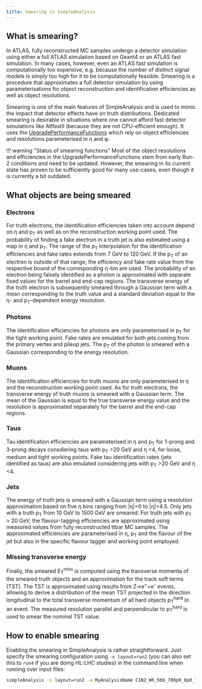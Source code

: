 ```yaml
---
title: Smearing in SimpleAnalysis
---
```


## What is smearing?

In ATLAS, fully reconstructed MC samples undergo a detector simulation using either a full ATLAS simulation based on Geant4 or an ATLAS fast simulation. In many cases, however, even an ATLAS fast simulation is computationally too expensive, e.g. because the number of distinct signal models is simply too high for it to be computationally feasible. Smearing is a procedure that approximates a full detector simulation by using parameterisations for object reconstruction and identification efficiencies as well as object resolutions.

Smearing is one of the main features of SimpleAnalysis and is used to mimic the impact that detector effects have on truth distributions. Dedicated smearing is desirable in situations where one cannot afford fast detector simulations like AtlfastII (because they are not CPU-efficient enough). It uses the [UpgradePerformanceFunctions](https://acode-browser1.usatlas.bnl.gov/lxr/source/athena/PhysicsAnalysis/UpgradePhys/SmearingFunctions/UpgradePerformanceFunctions/?v=21.2) which rely on object efficiencies and resolutions parameterised in &eta; and &phi;.

!!! warning "Status of smearing functions"
    Most of the object resolutions and efficiencies in the UpgradePerformanceFunctions stem from early Run-2 conditions and need to be updated. However, the smearing in its current state has proven to be sufficiently good for many use-cases, even though it is currently a bit outdated.

## What objects are being smeared


### Electrons
For truth electrons, the identification efficiencies taken into account depend on &eta; and p<sub>T</sub> as well as on the reconstruction working point used. The probability of finding a fake electron in a truth jet is also estimated using a map in &eta; and p<sub>T</sub>. The range of the p<sub>T</sub> interpolation for the identification efficiencies and fake rates extends from 7 GeV to 120 GeV. If the p<sub>T</sub> of an electron is outside of that range, the efficiency and fake rate value from the respective bound of the corresponding &eta;-bin are used. The probability of an electron being falsely identified as a photon is approximated with separate fixed values for the barrel and end-cap regions. The transverse energy of the truth electron is subsequently smeared through a Gaussian term with a mean corresponding to the truth value and a standard deviation equal to the &eta;- and p<sub>T</sub>-dependent energy resolution.

### Photons
The identification efficiencies for photons are only parameterised in p<sub>T</sub> for the tight working point. Fake rates are emulated for both jets coming from the primary vertex and pileup jets. The p<sub>T</sub> of the photon is smeared with a Gaussian corresponding to the energy resolution.


### Muons
The identification efficiencies for truth muons are only parameterised in &eta; and the reconstruction working point used. As for truth electrons, the transverse energy of truth muons is smeared with a Gaussian term. The mean of the Gaussian is equal to the true transverse energy value and the resolution is approximated separately for the barrel and the end-cap regions.

### Taus
Tau identification efficiencies are parameterised in &eta; and p<sub>T</sub> for 1-prong and 3-prong decays consdiering taus with p<sub>T</sub> >20 GeV and &eta; <4, for loose, medium and tight working points. Fake tau identification rates (jets identified as taus) are also emulated considering jets with p<sub>T</sub> >20 GeV and &eta; <4.

### Jets
The energy of truth jets is smeared with a Gaussian term using a resolution approximation based on five &eta; bins ranging from &#124;&eta;&#124;=0 to &#124;&eta;&#124;=4.5. Only jets with a truth p<sub>T</sub> from 10 GeV to 1500 GeV are smeared. For truth jets with p<sub>T</sub> > 20 GeV, the flavour-tagging efficiencies are approximated using measured values from fully reconstructed ttbar MC samples. The approximated efficiencies are parameterised in &eta;, p<sub>T</sub> and the flavour of the jet but also in the specific flavour tagger and working point employed.

### Missing transverse energy
Finally, the smeared E<sub>T</sub><sup>miss</sup> is computed using the transverse momenta of the smeared truth objects and an approximation for the track soft terms (TST). The TST is approximated using results from Z&rarr;e<sup>+</sup>+e<sup>-</sup> events, allowing to derive a distribution of the mean TST projected in the direction longitudinal to the total transverse momentum of all hard objects p<sub>T</sub><sup>hard</sup> in an event. The measured resolution parallel and perpendicular to p<sub>T</sub><sup>hard</sup> is used to smear the nominal TST value.

## How to enable smearing

Enabling the smearing in SimpleAnalysis is rather straightforward. Just specify the smearing configuration using `-s layout=run2` (you can also set this to `run4` if you are doing HL-LHC studies) in the command line when running over input files:
```sh
simpleAnalysis -s layout=run2 -a MyAnalysisName C1N2_Wh_hbb_700p0_0p0_lep_DAOD_TRUTH3.root
```
